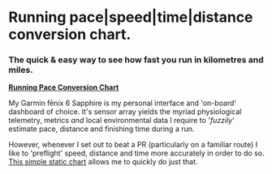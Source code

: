  # Running pace|speed|time|distance conversion chart.

### The quick & easy way to see how fast you run in kilometres and miles.

**[Running Pace Conversion Chart](http://wachilt.github.io/running-pace-conversion-chart/)**

My Garmin fēnix 6 Sapphire is my personal interface and 'on-board' dashboard of choice. It's sensor array yields the myriad physiological telemetry, metrics *and* local environmental data I require to '*fuzzily*' estimate pace, distance and finishing time during a run.

However, whenever I set out to beat a PR (particularly on a familiar route) I like to 'preflight' speed, distance and time more accurately in order to do so. [This simple static chart](http://wachilt.github.io/running-pace-conversion-chart/) allows me to quickly do just that.
